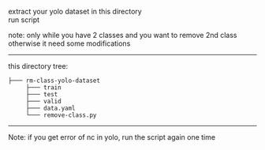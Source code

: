 extract your yolo dataset in this directory  
run script  

note: only while you have 2 classes and you want to remove 2nd class otherwise it need some modifications

---

this directory tree:  
```
├─── rm-class-yolo-dataset  
     ├─── train  
     ├─── test  
     ├─── valid  
     ├─── data.yaml  
     └─── remove-class.py
```
---

Note: if you get error of nc in yolo, run the script again one time
